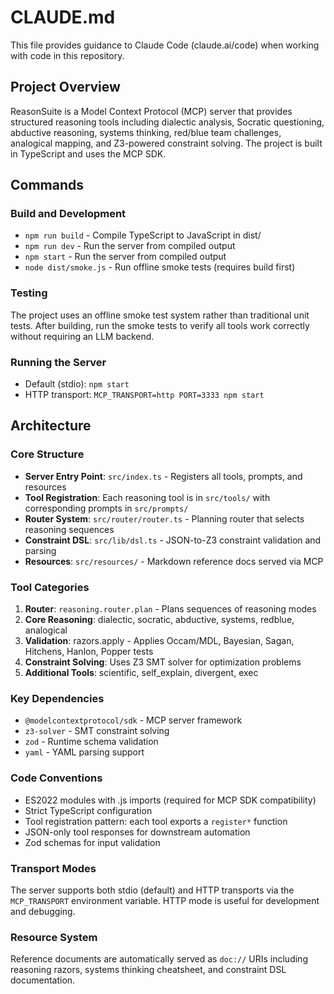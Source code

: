 # CLAUDE.md

This file provides guidance to Claude Code (claude.ai/code) when working with code in this repository.

## Project Overview

ReasonSuite is a Model Context Protocol (MCP) server that provides structured reasoning tools including dialectic analysis, Socratic questioning, abductive reasoning, systems thinking, red/blue team challenges, analogical mapping, and Z3-powered constraint solving. The project is built in TypeScript and uses the MCP SDK.

## Commands

### Build and Development

- `npm run build` - Compile TypeScript to JavaScript in dist/
- `npm run dev` - Run the server from compiled output
- `npm start` - Run the server from compiled output
- `node dist/smoke.js` - Run offline smoke tests (requires build first)

### Testing

The project uses an offline smoke test system rather than traditional unit tests. After building, run the smoke tests to verify all tools work correctly without requiring an LLM backend.

### Running the Server

- Default (stdio): `npm start`
- HTTP transport: `MCP_TRANSPORT=http PORT=3333 npm start`

## Architecture

### Core Structure

- **Server Entry Point**: `src/index.ts` - Registers all tools, prompts, and resources
- **Tool Registration**: Each reasoning tool is in `src/tools/` with corresponding prompts in `src/prompts/`
- **Router System**: `src/router/router.ts` - Planning router that selects reasoning sequences
- **Constraint DSL**: `src/lib/dsl.ts` - JSON-to-Z3 constraint validation and parsing
- **Resources**: `src/resources/` - Markdown reference docs served via MCP

### Tool Categories

1. **Router**: `reasoning.router.plan` - Plans sequences of reasoning modes
2. **Core Reasoning**: dialectic, socratic, abductive, systems, redblue, analogical
3. **Validation**: razors.apply - Applies Occam/MDL, Bayesian, Sagan, Hitchens, Hanlon, Popper tests
4. **Constraint Solving**: Uses Z3 SMT solver for optimization problems
5. **Additional Tools**: scientific, self_explain, divergent, exec

### Key Dependencies

- `@modelcontextprotocol/sdk` - MCP server framework
- `z3-solver` - SMT constraint solving
- `zod` - Runtime schema validation
- `yaml` - YAML parsing support

### Code Conventions

- ES2022 modules with .js imports (required for MCP SDK compatibility)
- Strict TypeScript configuration
- Tool registration pattern: each tool exports a `register*` function
- JSON-only tool responses for downstream automation
- Zod schemas for input validation

### Transport Modes

The server supports both stdio (default) and HTTP transports via the `MCP_TRANSPORT` environment variable. HTTP mode is useful for development and debugging.

### Resource System

Reference documents are automatically served as `doc://` URIs including reasoning razors, systems thinking cheatsheet, and constraint DSL documentation.

